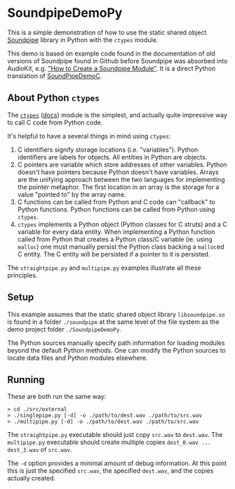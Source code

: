 SoundpipeDemoPy
===============
This is a simple demonstration of how to use the static shared object [Soundpipe](https://github.com/AudioKit/AudioKit) library in Python with the `ctypes` module.

This demo is based on example code found in the documentation of old versions of Soundpipe found in Github before Soundpipe was absorbed into AudioKit, e.g. ["How to Create a Soundpipe Module"](https://github.com/narner/Soundpipe/blob/dev/util/module_howto.md).  It is a direct Python translation of [SoundPipeDemoC](https://github.com/hangarr/SoundpipeDemoC).

About Python `ctypes`
---------------------
The [`ctypes`](https://docs.python.org/3/library/ctypes.html) ([docs](https://docs.python.org/dev/library/ctypes.html)) module is the simplest, and actually quite impressive way to call C code from Python code.  

It's helpful to have a several things in mind using `ctypes`:

1. C identifiers signify storage locations (i.e. "variables").  Python identifiers are labels for objects.  All entities in Python are objects.
2. C pointers are variable which store addresses of other variables. Python doesn't have pointers because Python doesn't have variables. Arrays are the unifying approach between the two languages for implementing the pointer metaphor.  The first location in an array is the storage for a value "pointed to" by the array name.
3. C functions can be called from Python and C code can "callback" to Python functions. Python functions can be called from Python using `ctypes`.
4. `ctypes` implements a Python object (Python classes for C struts) and a C variable for every data entity.  When implementing a Python function called from Python that creates a Python class/C variable (ie. using `malloc`) one must manually persist the Python class backing a `malloc`ed C entity.  The C entity will be persisted if a pointer to it is persisted.  

The `straightpipe.py` and `multipipe.py` examples illustrate all these principles.

Setup
-----
This example assumes that the static shared object library `libsoundpipe.so` is found in a folder `./soundpipe` at the same level of the file system as the demo project folder `./SoundpipeDemoPy`.

The Python sources manually specify path information for loading modules beyond the default Python methods.  One can modify the Python sources to locate data files and Python modules elsewhere.


Running
-------
These are both run the same way:
```
> cd ./src/external
> ./singlepipe.py [-d] -o ./path/to/dest.wav ./path/to/src.wav
> ./multipipe.py [-d] -o ./path/to/dest.wav ./path/to/src.wav
```
The `straightpipe.py` executable should just copy `src.wav` to `dest.wav`.  The `multipipe.py` executable should create multiple copies `dest_0.wav ... dest_3.wav` of `src.wav`.

The `-d` option provides a minimal amount of debug information.  At this point this is just the specified `src.wav`, the specified `dest.wav`, and the copies actually created.